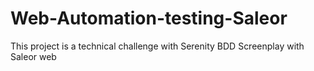 # Web-Automation-testing-Saleor
This project is a technical challenge with Serenity BDD Screenplay with Saleor web
